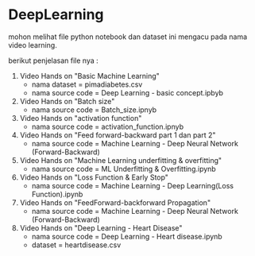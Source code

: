 # DeepLearning
mohon melihat file python notebook dan dataset ini mengacu pada nama video learning.

berikut penjelasan file nya :
1. Video Hands on "Basic Machine Learning"
    * nama dataset = pimadiabetes.csv
    * nama source code = Deep Learning - basic concept.ipbyb
2. Video Hands on "Batch size"
    * nama source code = Batch_size.ipnyb
3. Video Hands on "activation function"
    * nama source code = activation_function.ipnyb
4. Video Hands on "Feed forward-backward part 1 dan part 2"
    * nama source code = Machine Learning - Deep Neural Network (Forward-Backward)
5. Video Hands on "Machine Learning underfitting & overfitting"
    * nama source code = ML Underfitting & Overfitting.ipynb
6. Video Hands on "Loss Function & Early Stop"
    * nama source code = Machine Learning - Deep Learning(Loss Function).ipynb
7. Video Hands on "FeedForward-backforward Propagation"
    * nama source code = Machine Learning - Deep Neural Network (Forward-Backward)
8. Video Hands on "Deep Learning - Heart Disease"
    * nama source code = Deep Learning - Heart disease.ipynb
    * dataset = heartdisease.csv
